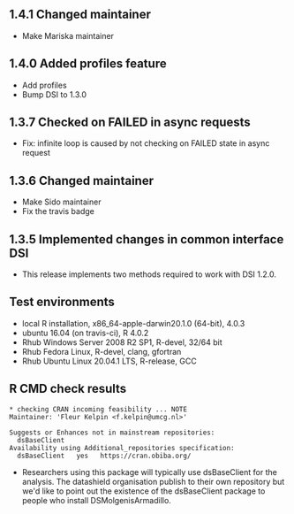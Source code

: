 ## 1.4.1 Changed maintainer

* Make Mariska maintainer

## 1.4.0 Added profiles feature

* Add profiles
* Bump DSI to 1.3.0

## 1.3.7 Checked on FAILED in async requests

* Fix: infinite loop is caused by not checking on FAILED state in async request

## 1.3.6 Changed maintainer
* Make Sido maintainer
* Fix the travis badge

## 1.3.5 Implemented changes in common interface DSI
* This release implements two methods required to work with DSI 1.2.0.

## Test environments
* local R installation, x86_64-apple-darwin20.1.0 (64-bit), 4.0.3
* ubuntu 16.04 (on travis-ci), R 4.0.2
* Rhub Windows Server 2008 R2 SP1, R-devel, 32/64 bit
* Rhub Fedora Linux, R-devel, clang, gfortran
* Rhub Ubuntu Linux 20.04.1 LTS, R-release, GCC

## R CMD check results

```
* checking CRAN incoming feasibility ... NOTE
Maintainer: 'Fleur Kelpin <f.kelpin@umcg.nl>'

Suggests or Enhances not in mainstream repositories:
  dsBaseClient
Availability using Additional_repositories specification:
  dsBaseClient   yes   https://cran.obiba.org/
```
* Researchers using this package will typically use dsBaseClient for the analysis.
The datashield organisation publish to their own repository but we'd like to point out
the existence of the dsBaseClient package to people who install DSMolgenisArmadillo.
